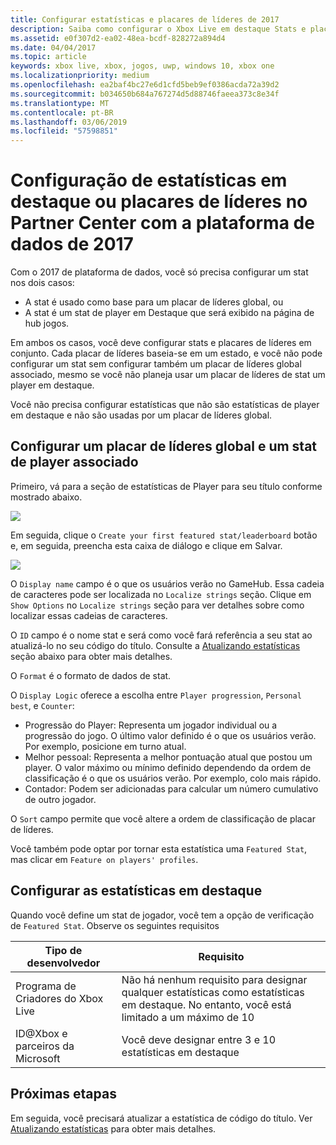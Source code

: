 ```yaml
---
title: Configurar estatísticas e placares de líderes de 2017
description: Saiba como configurar o Xbox Live em destaque Stats e placares de líderes no Partner Center com o 2017 da plataforma de dados.
ms.assetid: e0f307d2-ea02-48ea-bcdf-828272a894d4
ms.date: 04/04/2017
ms.topic: article
keywords: xbox live, xbox, jogos, uwp, windows 10, xbox one
ms.localizationpriority: medium
ms.openlocfilehash: ea2baf4bc27e6d1cfd5beb9ef0386acda72a39d2
ms.sourcegitcommit: b034650b684a767274d5d88746faeea373c8e34f
ms.translationtype: MT
ms.contentlocale: pt-BR
ms.lasthandoff: 03/06/2019
ms.locfileid: "57598851"
---
```

# <a name="configuring-featured-stats-or-leaderboards-in-partner-center-with-data-platform-2017"></a>Configuração de estatísticas em destaque ou placares de líderes no Partner Center com a plataforma de dados de 2017

Com o 2017 de plataforma de dados, você só precisa configurar um stat nos dois casos:

* A stat é usado como base para um placar de líderes global, ou
* A stat é um stat de player em Destaque que será exibido na página de hub jogos.

Em ambos os casos, você deve configurar stats e placares de líderes em conjunto. Cada placar de líderes baseia-se em um estado, e você não pode configurar um stat sem configurar também um placar de líderes global associado, mesmo se você não planeja usar um placar de líderes de stat um player em destaque.

Você não precisa configurar estatísticas que não são estatísticas de player em destaque e não são usadas por um placar de líderes global.

## <a name="configure-a-global-leaderboard-and-an-associated-player-stat"></a>Configurar um placar de líderes global e um stat de player associado

Primeiro, vá para a seção de estatísticas de Player para seu título conforme mostrado abaixo.

![](../images/omega/dev_center_player_stats_creators.png)

Em seguida, clique o `Create your first featured stat/leaderboard` botão e, em seguida, preencha esta caixa de diálogo e clique em Salvar.

![](../images/omega/dev_center_player_stats_creators_leaderboard.png)

O `Display name` campo é o que os usuários verão no GameHub.  Essa cadeia de caracteres pode ser localizada no `Localize strings` seção.  Clique em `Show Options` no `Localize strings` seção para ver detalhes sobre como localizar essas cadeias de caracteres.

O `ID` campo é o nome stat e será como você fará referência a seu stat ao atualizá-lo no seu código do título.   Consulte a [Atualizando estatísticas](player-stats-updating.md) seção abaixo para obter mais detalhes.

O `Format` é o formato de dados de stat.

O `Display Logic` oferece a escolha entre `Player progression`, `Personal best`, e `Counter`:
- Progressão do Player: Representa um jogador individual ou a progressão do jogo.  O último valor definido é o que os usuários verão.  Por exemplo, posicione em turno atual.
- Melhor pessoal: Representa a melhor pontuação atual que postou um player. O valor máximo ou mínimo definido dependendo da ordem de classificação é o que os usuários verão.  Por exemplo, colo mais rápido.
- Contador: Podem ser adicionadas para calcular um número cumulativo de outro jogador.  

O `Sort` campo permite que você altere a ordem de classificação de placar de líderes.

Você também pode optar por tornar esta estatística uma `Featured Stat`, mas clicar em `Feature on players' profiles`.  

## <a name="configure-featured-stats"></a>Configurar as estatísticas em destaque

Quando você define um stat de jogador, você tem a opção de verificação de `Featured Stat`.  Observe os seguintes requisitos

| Tipo de desenvolvedor | Requisito |
|----------------|-------------|
| Programa de Criadores do Xbox Live | Não há nenhum requisito para designar qualquer estatísticas como estatísticas em destaque.  No entanto, você está limitado a um máximo de 10 |
| ID@Xbox e parceiros da Microsoft | Você deve designar entre 3 e 10 estatísticas em destaque |

## <a name="next-steps"></a>Próximas etapas

Em seguida, você precisará atualizar a estatística de código do título.  Ver [Atualizando estatísticas](player-stats-updating.md) para obter mais detalhes.